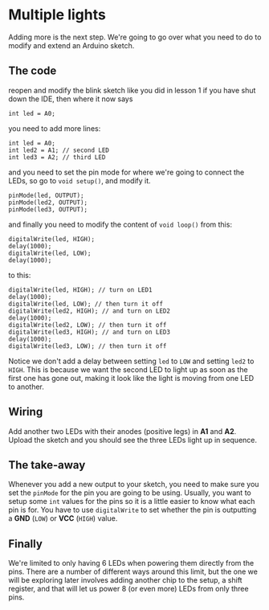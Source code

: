 # Multiple lights

Adding more is the next step. We're going to go over what you need to do to modify and extend an Arduino sketch.

## The code

reopen and modify the blink sketch like you did in lesson 1 if you have shut down the IDE, then where it now says

    int led = A0;

you need to add more lines:

    int led = A0;
    int led2 = A1; // second LED
    int led3 = A2; // third LED

and you need to set the pin mode for where we're going to connect the LEDs, so go to `void setup()`, and modify it.

    pinMode(led, OUTPUT);
    pinMode(led2, OUTPUT);
    pinMode(led3, OUTPUT);

and finally you need to modify the content of `void loop()` from this:

    digitalWrite(led, HIGH);
    delay(1000);
    digitalWrite(led, LOW);
    delay(1000);

to this:

    digitalWrite(led, HIGH); // turn on LED1
    delay(1000);
    digitalWrite(led, LOW); // then turn it off
    digitalWrite(led2, HIGH); // and turn on LED2
    delay(1000);
    digitalWrite(led2, LOW); // then turn it off
    digitalWrite(led3, HIGH); // and turn on LED3
    delay(1000);
    digitalWrite(led3, LOW); // then turn it off

Notice we don't add a delay between setting `led` to `LOW` and setting `led2` to `HIGH`. This is because we want the second LED to light up as soon as the first one has gone out, making it look like the light is moving from one LED to another.

## Wiring

Add another two LEDs with their anodes (positive legs) in **A1** and **A2**. Upload the sketch and you should see the three LEDs light up in sequence.

## The take-away

Whenever you add a new output to your sketch, you need to make sure you set the `pinMode` for the pin you are going to be using. Usually, you want to setup some `int` values for the pins so it is a little easier to know what each pin is for. You have to use `digitalWrite` to set whether the pin is outputting a **GND** (`LOW`) or **VCC** (`HIGH`) value.

## Finally

We're limited to only having 6 LEDs when powering them directly from the pins. There are a number of different ways around this limit, but the one we will be exploring later involves adding another chip to the setup, a shift register, and that will let us power 8 (or even more) LEDs from only three pins.

